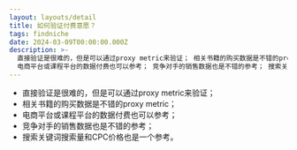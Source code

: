 ```yaml
---
layout: layouts/detail
title: 如何验证付费意愿？
tags: findniche
date: 2024-03-09T00:00:00.000Z
description: >-
  直接验证是很难的，但是可以通过proxy metric来验证； 相关书籍的购买数据是不错的proxy metric；
  电商平台或课程平台的数据付费也可以参考； 竞争对手的销售数据也是不错的参考； 搜索关键词搜索量和CPC价格也是一个参考。
---
```

* 直接验证是很难的，但是可以通过proxy metric来验证；
* 相关书籍的购买数据是不错的proxy metric；
* 电商平台或课程平台的数据付费也可以参考；
* 竞争对手的销售数据也是不错的参考；
* 搜索关键词搜索量和CPC价格也是一个参考。
